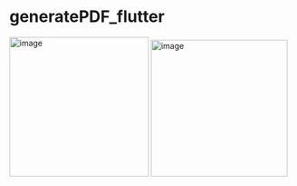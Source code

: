 # generatePDF_flutter

<img width="246" alt="image" src="https://github.com/AlHasanSony/generatePDF_flutter/assets/48161357/47b7c4f9-930b-4fed-8863-9859eed37b18">
<img width="241" alt="image" src="https://github.com/AlHasanSony/generatePDF_flutter/assets/48161357/e5d77b62-2d55-4f6d-be5c-403d5ab3d099">
